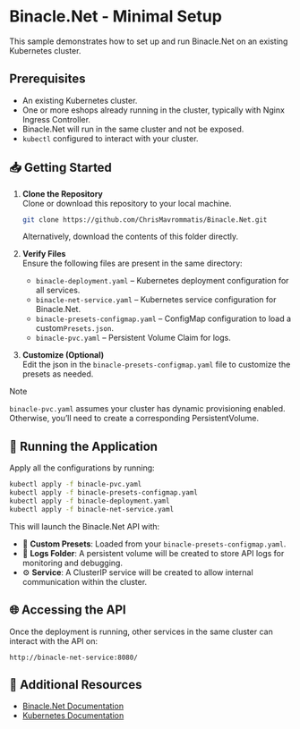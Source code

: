 # Binacle.Net - Minimal Setup
This sample demonstrates how to set up and run Binacle.Net on an existing Kubernetes cluster.

## Prerequisites
- An existing Kubernetes cluster.
- One or more eshops already running in the cluster, typically with Nginx Ingress Controller.
- Binacle.Net will run in the same cluster and not be exposed.
- `kubectl` configured to interact with your cluster.

## 📥 Getting Started
1. **Clone the Repository**<br>
   Clone or download this repository to your local machine.
   ```bash
   git clone https://github.com/ChrisMavrommatis/Binacle.Net.git
    ```
    Alternatively, download the contents of this folder directly.
2. **Verify Files**<br>
   Ensure the following files are present in the same directory:
   - `binacle-deployment.yaml` – Kubernetes deployment configuration for all services.
   - `binacle-net-service.yaml` – Kubernetes service configuration for Binacle.Net.
   - `binacle-presets-configmap.yaml` – ConfigMap configuration to load a custom`Presets.json`.
   - `binacle-pvc.yaml` – Persistent Volume Claim for logs.

3. **Customize (Optional)**<br>
   Edit the json in the `binacle-presets-configmap.yaml` file to customize the presets as needed.

> [!Note]
> `binacle-pvc.yaml` assumes your cluster has dynamic provisioning enabled. 
> Otherwise, you’ll need to create a corresponding PersistentVolume.

## 🚀 Running the Application
Apply all the configurations by running:
```bash
kubectl apply -f binacle-pvc.yaml
kubectl apply -f binacle-presets-configmap.yaml
kubectl apply -f binacle-deployment.yaml
kubectl apply -f binacle-net-service.yaml
```

This will launch the Binacle.Net API with:
- 📖 **Custom Presets**: Loaded from your `binacle-presets-configmap.yaml`.
- 📂 **Logs Folder**: A persistent volume will be created to store API logs for monitoring and debugging.
- ⚙️ **Service**: A ClusterIP service will be created to allow internal communication within the cluster.

## 🌐 Accessing the API
Once the deployment is running, other services in the same cluster can interact with the API on:
```text
http://binacle-net-service:8080/
```


## 📄 Additional Resources
- [Binacle.Net Documentation](https://docs.binacle.net/)
- [Kubernetes Documentation](https://kubernetes.io/docs/home/)
